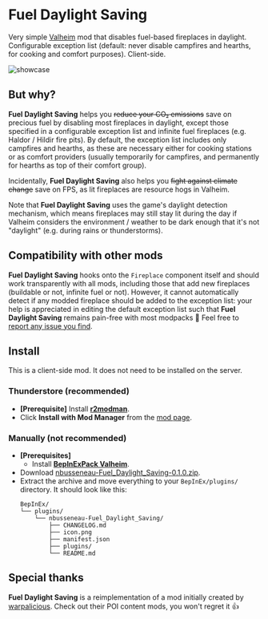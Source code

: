 # Fuel Daylight Saving

Very simple [Valheim](https://store.steampowered.com/app/892970/Valheim/) mod that disables fuel-based fireplaces in daylight.
Configurable exception list (default: never disable campfires and hearths, for cooking and comfort purposes).
Client-side.

![showcase](https://github.com/nbusseneau/FuelDaylightSaving/assets/4659919/18650599-6092-4a31-8234-d93ec2b7b95d)

## But why?

**Fuel Daylight Saving** helps you ~~reduce your CO₂ emissions~~ save on precious fuel by disabling most fireplaces in daylight, except those specified in a configurable exception list and infinite fuel fireplaces (e.g. Haldor / Hildir fire pits).
By default, the exception list includes only campfires and hearths, as these are necessary either for cooking stations or as comfort providers (usually temporarily for campfires, and permanently for hearths as top of their comfort group).

Incidentally, **Fuel Daylight Saving** also helps you ~~fight against climate change~~ save on FPS, as lit fireplaces are resource hogs in Valheim.

Note that **Fuel Daylight Saving** uses the game's daylight detection mechanism, which means fireplaces may still stay lit during the day if Valheim considers the environment / weather to be dark enough that it's not "daylight" (e.g. during rains or thunderstorms).

## Compatibility with other mods

**Fuel Daylight Saving** hooks onto the `Fireplace` component itself and should work transparently with all mods, including those that add new fireplaces (buildable or not, infinite fuel or not).
However, it cannot automatically detect if any modded fireplace should be added to the exception list: your help is appreciated in editing the default exception list such that **Fuel Daylight Saving** remains pain-free with most modpacks 🙇
Feel free to [report any issue you find](https://github.com/nbusseneau/FuelDaylightSaving/issues/new).

## Install

This is a client-side mod.
It does not need to be installed on the server.

### Thunderstore (recommended)

- **[Prerequisite]** Install [**r2modman**](https://thunderstore.io/c/valheim/p/ebkr/r2modman/).
- Click **Install with Mod Manager** from the [mod page](https://thunderstore.io/c/valheim/p/nbusseneau/Fuel_Daylight_Saving/).

### Manually (not recommended)

- **[Prerequisites]**
  - Install [**BepInExPack Valheim**](https://thunderstore.io/c/valheim/p/denikson/BepInExPack_Valheim/).
- Download [nbusseneau-Fuel_Daylight_Saving-0.1.0.zip](https://github.com/nbusseneau/FuelDaylightSaving/releases/latest/download/nbusseneau-Fuel_Daylight_Saving-0.1.0.zip).
- Extract the archive and move everything to your `BepInEx/plugins/` directory. It should look like this:
  ```
  BepInEx/
  └── plugins/
      └── nbusseneau-Fuel_Daylight_Saving/
          ├── CHANGELOG.md
          ├── icon.png
          ├── manifest.json
          ├── plugins/
          └── README.md
  ```

## Special thanks

**Fuel Daylight Saving** is a reimplementation of a mod initially created by [warpalicious](https://thunderstore.io/c/valheim/p/warpalicious/).
Check out their POI content mods, you won't regret it 👍
